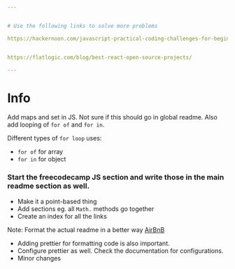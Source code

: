 ```yaml
---


# Use the following links to solve more problems

https://hackernoon.com/javascript-practical-coding-challenges-for-beginners-4bq3ugr


https://flatlogic.com/blog/best-react-open-source-projects/

---
```


# Info

Add maps and set in JS. Not sure if this should go in global readme. Also add looping of `for of` and `for in`.

Different types of `for loop` uses:
- `for of` for array
- `for in` for object

### Start the freecodecamp JS section and write those in the main readme section as well.
- Make it a point-based thing
- Add sections eg. all `Math.` methods go together
- Create an index for all the links

Note: Format the actual readme in a better way [AirBnB](https://github.com/airbnb/javascript)


- Adding prettier for formatting code is also important.
- Configure prettier as well. Check the documentation for configurations.
- Minor changes